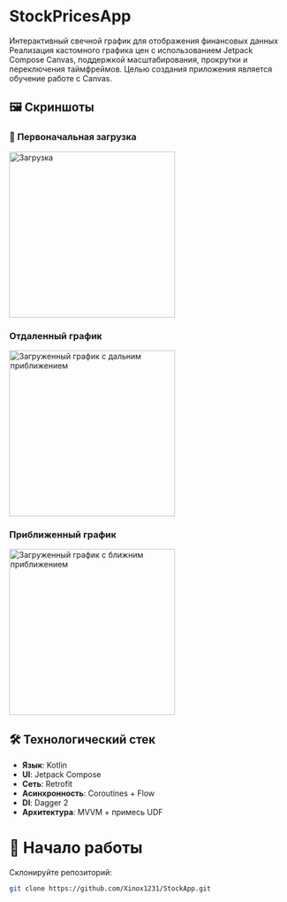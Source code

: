 #  StockPricesApp

Интерактивный свечной график для отображения финансовых данных
Реализация кастомного графика цен с использованием Jetpack Compose Canvas, поддержкой масштабирования, прокрутки и переключения таймфреймов.
Целью создания приложения является обучение работе с Canvas.

## 🖼️ Скриншоты

### 📘 Первоначальная загрузка
<img src="https://github.com/user-attachments/assets/d25863b5-9177-4ab3-b429-2d6b57f29c0d" alt="Загрузка" width="300"/>

### Отдаленный график
<img src="https://github.com/user-attachments/assets/2b6d951a-8a83-4b68-98ea-6dc2b0cccba3" alt="Загруженный график с дальним приближением" width="300"/>

### Приближенный график
<img src="https://github.com/user-attachments/assets/4b33edd1-c6a6-4daa-9400-ddde753e73e3" alt="Загруженный график с ближним приближением" width="300"/>

## 🛠️ Технологический стек

- **Язык**: Kotlin  
- **UI**: Jetpack Compose
- **Сеть**: Retrofit 
- **Асинхронность**: Coroutines + Flow  
- **DI**: Dagger 2  
- **Архитектура**: MVVM + примесь UDF  

# 🚀 Начало работы

Склонируйте репозиторий:
   ```bash
   git clone https://github.com/Xinox1231/StockApp.git
